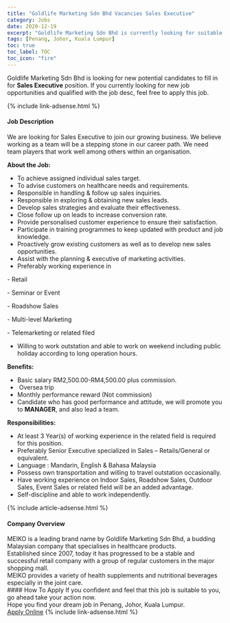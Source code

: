 ```yaml
---
title: "Goldlife Marketing Sdn Bhd Vacancies Sales Executive" 
category: Jobs 
date: 2020-12-19 
excerpt: "Goldlife Marketing Sdn Bhd is currently looking for suitable person to fill in the Sales Executive which positioned at Penang, Johor, Kuala Lumpur" 
tags: [Penang, Johor, Kuala Lumpur] 
toc: true 
toc_label: TOC 
toc_icon: "fire" 
--- 
```


<p>Goldlife Marketing Sdn Bhd is looking for new potential candidates to fill in for <b>Sales Executive</b> position. If you currently looking for new job opportunities and qualified with the job desc, feel free to apply this job.
</p>{% include link-adsense.html %} 
<div><div><div><h4>Job Description</h4></div></div><div><div><span><div><p>We are looking for Sales Executive to join our growing business. We believe working as a team will be a stepping stone in our career path. We need team players that work well among others within an organisation.</p><p><strong>About the Job:</strong></p><ul><li>To achieve assigned individual sales target.</li><li>To advise customers on healthcare needs and requirements.</li><li>Responsible in handling &amp; follow up sales inquiries.</li><li>Responsible in exploring &amp; obtaining new sales leads.</li><li>Develop sales strategies and evaluate their effectiveness.</li><li>Close follow up on leads to increase conversion rate.</li><li>Provide personalised customer experience to ensure their satisfaction.</li><li>Participate in training programmes to keep updated with product and job knowledge.</li><li>Proactively grow existing customers as well as to develop new sales opportunities.</li><li>Assist with the planning &amp; executive of marketing activities.</li><li>Preferably working experience in</li></ul><p>- Retail</p><p>- Seminar or Event</p><p>- Roadshow Sales</p><p>- Multi-level Marketing</p><p>- Telemarketing or related filed</p><ul><li>Willing to work outstation and able to work on weekend including public holiday according to long operation hours.</li></ul><p><strong>Benefits:</strong></p><ul><li>Basic salary RM2,500.00-RM4,500.00 plus commission.</li><li>&#160;Oversea trip</li><li>Monthly performance reward (Not commission)</li><li>Candidate who has good performance and attitude, we will promote you to <strong>MANAGER</strong>, and also lead a team.</li></ul><p><strong>Responsibilities:</strong></p><ul><li>At least 3 Year(s) of working experience in the related field is required for this position.</li><li>Preferably Senior Executive specialized in Sales &#8211; Retails/General or equivalent.</li><li>Language : Mandarin, English &amp; Bahasa Malaysia</li><li>Possess own transportation and willing to travel outstation occasionally.</li><li>Have working experience on Indoor Sales, Roadshow Sales, Outdoor Sales, Event Sales or related field will be an added advantage.</li><li>Self-discipline and able to work independently.</li></ul></div></span></div></div></div> 
{% include article-adsense.html %} 
<div><div><div><h4>Company Overview</h4></div></div><div><div><span><div><div>MEIKO is a leading brand name by Goldlife Marketing Sdn Bhd, a budding Malaysian company that specialises in healthcare products.</div>
<div>Established since 2007, today it has progressed to be a stable and successful retail company with a group of regular customers in the major shopping mall.</div>
<div>MEIKO provides a variety of health supplements and nutritional beverages especially in the joint care.&#160;</div></div></span></div></div></div> 
#### How To Apply 
If you confident and feel that this job is suitable to you, go ahead take your action now. <br/> 
Hope you find your dream job in Penang, Johor, Kuala Lumpur. <br/> 
<a href="https://www.jobstreet.com.my/en/job/sales-executive-4447759?jobId=jobstreet-my-job-4447759&sectionRank=25&token=0~e1e7cdd9-fd49-4ed7-b818-65086ad3b75f&fr=SRP%20View%20In%20New%20Ta" class="btn btn--info" target="_blank" rel="nofollow noopenner">Apply Online</a> 
{% include link-adsense.html %} 